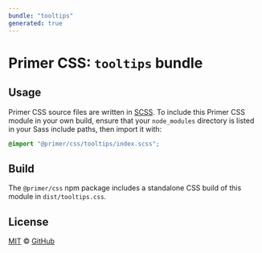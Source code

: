 ```yaml
---
bundle: "tooltips"
generated: true
---
```


# Primer CSS: `tooltips` bundle

## Usage

Primer CSS source files are written in [SCSS]. To include this Primer CSS module in your own build, ensure that your `node_modules` directory is listed in your Sass include paths, then import it with:

```scss
@import "@primer/css/tooltips/index.scss";
```

## Build

The `@primer/css` npm package includes a standalone CSS build of this module in `dist/tooltips.css`.

## License

[MIT](https://github.com/primer/css/blob/master/LICENSE) &copy; [GitHub](https://github.com/)


[scss]: https://sass-lang.com/documentation/syntax#scss
